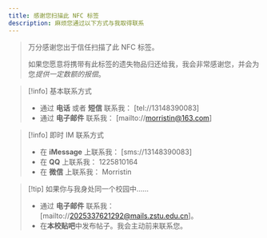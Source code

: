 ```yaml
---
title: 感谢您扫描此 NFC 标签
description: 麻烦您通过以下方式与我取得联系
---
```


> 万分感谢您出于信任扫描了此 NFC 标签。
>
> 如果您愿意将携带有此标签的遗失物品归还给我，我会非常感谢您，并会为您*提供一定数额的报偿*。

> [!info] 基本联系方式
>
> - 通过 **电话** 或者 **短信** 联系我： [tel://13148390083]
> - 通过 **电子邮件** 联系我： [mailto://morristin@163.com]

> [!info] 即时 IM 联系方式
>
> - 在 **iMessage** 上联系我： [sms://13148390083]
> - 在 **QQ** 上联系我： 1225810164
> - 在 **微信** 上联系我： Morristin

> [!tip] 如果你与我身处同一个校园中……
>
> - 通过 **电子邮件** 联系我： [mailto://2025337621292@mails.zstu.edu.cn]。
> - 在**本校贴吧**中发布帖子。我会主动前来联系您。
